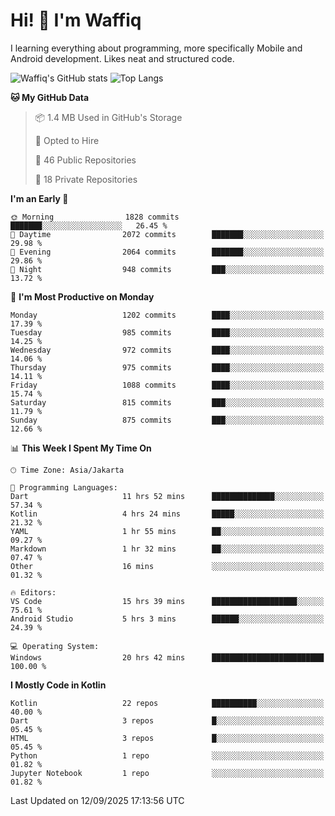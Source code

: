 
# Hi! 👋 I'm Waffiq

I learning everything about programming, more specifically Mobile and Android development. Likes neat and structured code.

<!-- Get to know more about me?

<a href="https://www.linkedin.com/in/waffiqaziz/"><img src="https://img.shields.io/static/v1?label=%20&message=LinkedIn&logo=linkedin&logoColor=white&color=0A66C2&style=for-the-badge" alt="LinkedIn"></a>
<a href="https://www.instagram.com/waffiqaziz/"><img src="https://img.shields.io/static/v1?label=%20&message=instagram&logo=instagram&logoColor=white&labelColor=%23E1306C&color=%23E1306C&style=for-the-badge" alt="Instagram"></a>
<a href="https://web.facebook.com/WaffiqAziz/"><img src="https://img.shields.io/static/v1?label=%20&message=Facebook&logo=facebook&logoColor=white&color=1877F2&style=for-the-badge" alt="Facebook"></a>
<a href="https://twitter.com/waffiqaziz"><img src="https://img.shields.io/static/v1?label=%20&message=X&logo=x&logoColor=white&color=000000&style=for-the-badge" alt="X"></a> -->

![Waffiq's GitHub stats](https://github-readme-stats-eight-theta.vercel.app/api?username=waffiqaziz&show_icons=true&include_all_commits=true&count_private=true&theme=dark)
![Top Langs](https://github-readme-stats.vercel.app/api/top-langs/?username=waffiqaziz&layout=compact&langs_count=8&theme=dark)

<!--START_SECTION:waka-->
**🐱 My GitHub Data** 

> 📦 1.4 MB Used in GitHub's Storage 
 > 
> 💼 Opted to Hire
 > 
> 📜 46 Public Repositories 
 > 
> 🔑 18 Private Repositories 
 > 
**I'm an Early 🐤** 

```text
🌞 Morning                1828 commits        ███████░░░░░░░░░░░░░░░░░░   26.45 % 
🌆 Daytime                2072 commits        ███████░░░░░░░░░░░░░░░░░░   29.98 % 
🌃 Evening                2064 commits        ███████░░░░░░░░░░░░░░░░░░   29.86 % 
🌙 Night                  948 commits         ███░░░░░░░░░░░░░░░░░░░░░░   13.72 % 
```
📅 **I'm Most Productive on Monday** 

```text
Monday                   1202 commits        ████░░░░░░░░░░░░░░░░░░░░░   17.39 % 
Tuesday                  985 commits         ████░░░░░░░░░░░░░░░░░░░░░   14.25 % 
Wednesday                972 commits         ████░░░░░░░░░░░░░░░░░░░░░   14.06 % 
Thursday                 975 commits         ████░░░░░░░░░░░░░░░░░░░░░   14.11 % 
Friday                   1088 commits        ████░░░░░░░░░░░░░░░░░░░░░   15.74 % 
Saturday                 815 commits         ███░░░░░░░░░░░░░░░░░░░░░░   11.79 % 
Sunday                   875 commits         ███░░░░░░░░░░░░░░░░░░░░░░   12.66 % 
```


📊 **This Week I Spent My Time On** 

```text
🕑︎ Time Zone: Asia/Jakarta

💬 Programming Languages: 
Dart                     11 hrs 52 mins      ██████████████░░░░░░░░░░░   57.34 % 
Kotlin                   4 hrs 24 mins       █████░░░░░░░░░░░░░░░░░░░░   21.32 % 
YAML                     1 hr 55 mins        ██░░░░░░░░░░░░░░░░░░░░░░░   09.27 % 
Markdown                 1 hr 32 mins        ██░░░░░░░░░░░░░░░░░░░░░░░   07.47 % 
Other                    16 mins             ░░░░░░░░░░░░░░░░░░░░░░░░░   01.32 % 

🔥 Editors: 
VS Code                  15 hrs 39 mins      ███████████████████░░░░░░   75.61 % 
Android Studio           5 hrs 3 mins        ██████░░░░░░░░░░░░░░░░░░░   24.39 % 

💻 Operating System: 
Windows                  20 hrs 42 mins      █████████████████████████   100.00 % 
```

**I Mostly Code in Kotlin** 

```text
Kotlin                   22 repos            ██████████░░░░░░░░░░░░░░░   40.00 % 
Dart                     3 repos             █░░░░░░░░░░░░░░░░░░░░░░░░   05.45 % 
HTML                     3 repos             █░░░░░░░░░░░░░░░░░░░░░░░░   05.45 % 
Python                   1 repo              ░░░░░░░░░░░░░░░░░░░░░░░░░   01.82 % 
Jupyter Notebook         1 repo              ░░░░░░░░░░░░░░░░░░░░░░░░░   01.82 % 
```




 Last Updated on 12/09/2025 17:13:56 UTC
<!--END_SECTION:waka-->
